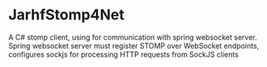 # JarhfStomp4Net
A C# stomp client, using for communication with spring websocket server.
Spring websocket server must register STOMP over WebSocket endpoints, configures sockjs for processing HTTP requests from SockJS clients
